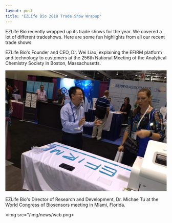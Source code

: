 ```yaml
---
layout: post
title: "EZLife Bio 2018 Trade Show Wrapup"
---
```


EZLife Bio recently wrapped up its trade shows for the year. We covered a lot of different tradeshows. Here are some fun highlights from all our recent trade shows. 


EZLife Bio's Founder and CEO, Dr. Wei Liao, explaining the EFIRM platform and technology to customers at the 256th National Meeting of the Analytical Chemistry Society in Boston, Massachusetts.

<img src="/img/news/acs.jpg">

EZLife Bio's Director of Research and Development, Dr. Michae Tu at the World Congress of Biosensors meeting in Miami, Florida.

<img src="/img/news/wcb.png>
